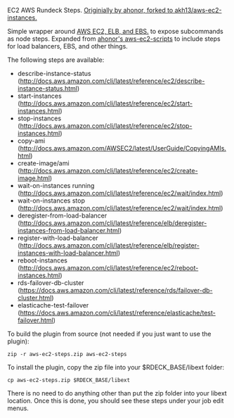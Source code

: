 EC2 AWS Rundeck Steps.
[Originially by ahonor, forked to akh13/aws-ec2-instances.](https://github.com/rundeck-plugins/aws-ec2-steps)

Simple wrapper around [AWS EC2, ELB, and EBS.](http://docs.aws.amazon.com/cli/latest/reference/ec2/) to expose subcommands as node steps.
Expanded from [ahonor's aws-ec2-scripts](https://github.com/rundeck-plugins/aws-ec2-steps) to include steps for load balancers, EBS, and
other things.

The following steps are available:

* describe-instance-status (http://docs.aws.amazon.com/cli/latest/reference/ec2/describe-instance-status.html)
* start-instances (http://docs.aws.amazon.com/cli/latest/reference/ec2/start-instances.html)
* stop-instances (http://docs.aws.amazon.com/cli/latest/reference/ec2/stop-instances.html)
* copy-ami (http://docs.aws.amazon.com/AWSEC2/latest/UserGuide/CopyingAMIs.html)
* create-image/ami (http://docs.aws.amazon.com/cli/latest/reference/ec2/create-image.html)
* wait-on-instances running (http://docs.aws.amazon.com/cli/latest/reference/ec2/wait/index.html)
* wait-on-instances stop (http://docs.aws.amazon.com/cli/latest/reference/ec2/wait/index.html)
* deregister-from-load-balancer (http://docs.aws.amazon.com/cli/latest/reference/elb/deregister-instances-from-load-balancer.html)
* register-with-load-balancer (http://docs.aws.amazon.com/cli/latest/reference/elb/register-instances-with-load-balancer.html)
* reboot-instances (http://docs.aws.amazon.com/cli/latest/reference/ec2/reboot-instances.html)
* rds-failover-db-cluster (https://docs.aws.amazon.com/cli/latest/reference/rds/failover-db-cluster.html)
* elasticache-test-failover (https://docs.aws.amazon.com/cli/latest/reference/elasticache/test-failover.html)

To build the plugin from source (not needed if you just want to use the plugin):

    zip -r aws-ec2-steps.zip aws-ec2-steps

To install the plugin, copy the zip file into your $RDECK_BASE/libext folder:

    cp aws-ec2-steps.zip $RDECK_BASE/libext
    
There is no need to do anything other than put the zip folder into your libext location. Once this is done,
you should see these steps under your job edit menus.
